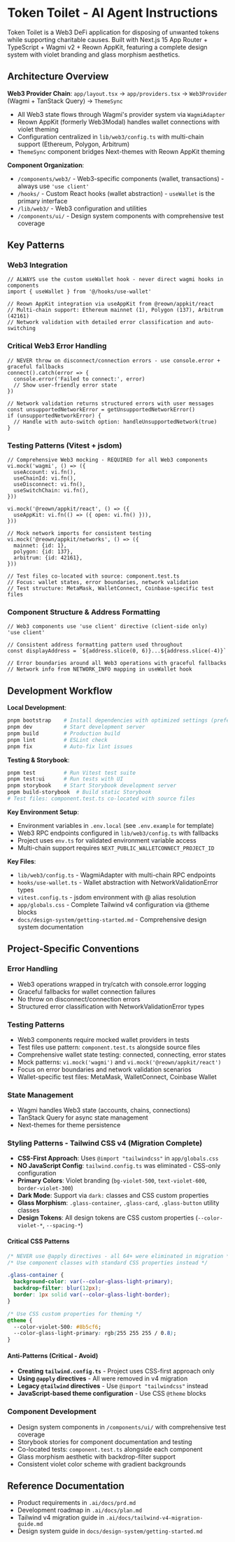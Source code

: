 # Token Toilet - AI Agent Instructions

Token Toilet is a Web3 DeFi application for disposing of unwanted tokens while supporting charitable causes. Built with Next.js 15 App Router + TypeScript + Wagmi v2 + Reown AppKit, featuring a complete design system with violet branding and glass morphism aesthetics.

## Architecture Overview

**Web3 Provider Chain**: `app/layout.tsx` → `app/providers.tsx` → `Web3Provider` (Wagmi + TanStack Query) → `ThemeSync`
- All Web3 state flows through Wagmi's provider system via `WagmiAdapter`
- Reown AppKit (formerly Web3Modal) handles wallet connections with violet theming
- Configuration centralized in `lib/web3/config.ts` with multi-chain support (Ethereum, Polygon, Arbitrum)
- `ThemeSync` component bridges Next-themes with Reown AppKit theming

**Component Organization**:
- `/components/web3/` - Web3-specific components (wallet, transactions) - always use `'use client'`
- `/hooks/` - Custom React hooks (wallet abstraction) - `useWallet` is the primary interface
- `/lib/web3/` - Web3 configuration and utilities
- `/components/ui/` - Design system components with comprehensive test coverage

## Key Patterns

### Web3 Integration
```tsx
// ALWAYS use the custom useWallet hook - never direct wagmi hooks in components
import { useWallet } from '@/hooks/use-wallet'

// Reown AppKit integration via useAppKit from @reown/appkit/react
// Multi-chain support: Ethereum mainnet (1), Polygon (137), Arbitrum (42161)
// Network validation with detailed error classification and auto-switching
```

### Critical Web3 Error Handling
```tsx
// NEVER throw on disconnect/connection errors - use console.error + graceful fallbacks
connect().catch(error => {
  console.error('Failed to connect:', error)
  // Show user-friendly error state
})

// Network validation returns structured errors with user messages
const unsupportedNetworkError = getUnsupportedNetworkError()
if (unsupportedNetworkError) {
  // Handle with auto-switch option: handleUnsupportedNetwork(true)
}
```

### Testing Patterns (Vitest + jsdom)
```tsx
// Comprehensive Web3 mocking - REQUIRED for all Web3 components
vi.mock('wagmi', () => ({
  useAccount: vi.fn(),
  useChainId: vi.fn(),
  useDisconnect: vi.fn(),
  useSwitchChain: vi.fn(),
}))

vi.mock('@reown/appkit/react', () => ({
  useAppKit: vi.fn(() => ({ open: vi.fn() })),
}))

// Mock network imports for consistent testing
vi.mock('@reown/appkit/networks', () => ({
  mainnet: {id: 1},
  polygon: {id: 137},
  arbitrum: {id: 42161},
}))

// Test files co-located with source: component.test.ts
// Focus: wallet states, error boundaries, network validation
// Test structure: MetaMask, WalletConnect, Coinbase-specific test files
```

### Component Structure & Address Formatting
```tsx
// Web3 components use 'use client' directive (client-side only)
'use client'

// Consistent address formatting pattern used throughout
const displayAddress = `${address.slice(0, 6)}...${address.slice(-4)}`

// Error boundaries around all Web3 operations with graceful fallbacks
// Network info from NETWORK_INFO mapping in useWallet hook
```

## Development Workflow

**Local Development**:
```bash
pnpm bootstrap    # Install dependencies with optimized settings (preferred)
pnpm dev          # Start development server
pnpm build        # Production build
pnpm lint         # ESLint check
pnpm fix          # Auto-fix lint issues
```

**Testing & Storybook**:
```bash
pnpm test         # Run Vitest test suite
pnpm test:ui      # Run tests with UI
pnpm storybook    # Start Storybook development server
pnpm build-storybook  # Build static Storybook
# Test files: component.test.ts co-located with source files
```

**Key Environment Setup**:
- Environment variables in `.env.local` (see `.env.example` for template)
- Web3 RPC endpoints configured in `lib/web3/config.ts` with fallbacks
- Project uses `env.ts` for validated environment variable access
- Multi-chain support requires `NEXT_PUBLIC_WALLETCONNECT_PROJECT_ID`

**Key Files**:
- `lib/web3/config.ts` - WagmiAdapter with multi-chain RPC endpoints
- `hooks/use-wallet.ts` - Wallet abstraction with NetworkValidationError types
- `vitest.config.ts` - jsdom environment with @ alias resolution
- `app/globals.css` - Complete Tailwind v4 configuration via @theme blocks
- `docs/design-system/getting-started.md` - Comprehensive design system documentation

## Project-Specific Conventions

### Error Handling
- Web3 operations wrapped in try/catch with console.error logging
- Graceful fallbacks for wallet connection failures
- No throw on disconnect/connection errors
- Structured error classification with NetworkValidationError types

### Testing Patterns
- Web3 components require mocked wallet providers in tests
- Test files use pattern: `component.test.ts` alongside source files
- Comprehensive wallet state testing: connected, connecting, error states
- Mock patterns: `vi.mock('wagmi')` and `vi.mock('@reown/appkit/react')`
- Focus on error boundaries and network validation scenarios
- Wallet-specific test files: MetaMask, WalletConnect, Coinbase Wallet

### State Management
- Wagmi handles Web3 state (accounts, chains, connections)
- TanStack Query for async state management
- Next-themes for theme persistence

### Styling Patterns - Tailwind CSS v4 (Migration Complete)
- **CSS-First Approach**: Uses `@import "tailwindcss"` in `app/globals.css`
- **NO JavaScript Config**: `tailwind.config.ts` was eliminated - CSS-only configuration
- **Primary Colors**: Violet branding (`bg-violet-500`, `text-violet-600`, `border-violet-300`)
- **Dark Mode**: Support via `dark:` classes and CSS custom properties
- **Glass Morphism**: `.glass-container`, `.glass-card`, `.glass-button` utility classes
- **Design Tokens**: All design tokens are CSS custom properties (`--color-violet-*`, `--spacing-*`)

#### Critical CSS Patterns
```css
/* NEVER use @apply directives - all 64+ were eliminated in migration */
/* Use component classes with standard CSS properties instead */

.glass-container {
  background-color: var(--color-glass-light-primary);
  backdrop-filter: blur(12px);
  border: 1px solid var(--color-glass-light-border);
}

/* Use CSS custom properties for theming */
@theme {
  --color-violet-500: #8b5cf6;
  --color-glass-light-primary: rgb(255 255 255 / 0.8);
}
```

#### Anti-Patterns (Critical - Avoid)
- **Creating `tailwind.config.ts`** - Project uses CSS-first approach only
- **Using `@apply` directives** - All were removed in v4 migration
- **Legacy `@tailwind` directives** - Use `@import "tailwindcss"` instead
- **JavaScript-based theme configuration** - Use CSS `@theme` blocks

### Component Development
- Design system components in `/components/ui/` with comprehensive test coverage
- Storybook stories for component documentation and testing
- Co-located tests: `component.test.ts` alongside each component
- Glass morphism aesthetic with backdrop-filter support
- Consistent violet color scheme with gradient backgrounds

## Reference Documentation
- Product requirements in `.ai/docs/prd.md`
- Development roadmap in `.ai/docs/plan.md`
- Tailwind v4 migration guide in `.ai/docs/tailwind-v4-migration-guide.md`
- Design system guide in `docs/design-system/getting-started.md`
